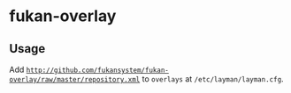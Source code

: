 # fukan-overlay

## Usage

Add <code>http://github.com/fukansystem/fukan-overlay/raw/master/repository.xml</code> to <code>overlays</code> at <code>/etc/layman/layman.cfg</code>.
